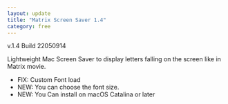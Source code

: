```yaml
---
layout: update
title: "Matrix Screen Saver 1.4"
category: free
---
```


v.1.4 Build 22050914

Lightweight Mac Screen Saver to display letters falling on the screen like in Matrix movie.

- FIX: Custom Font load
- NEW: You can choose the font size.
- NEW: You Can install on macOS Catalina or later